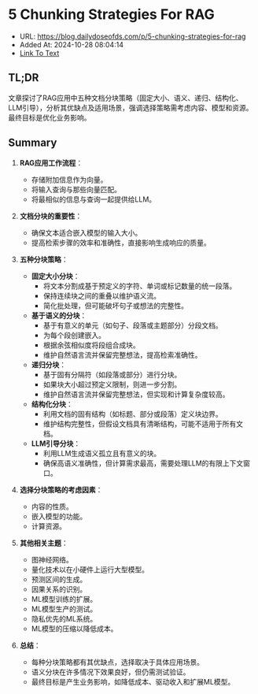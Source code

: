 # 5 Chunking Strategies For RAG
- URL: https://blog.dailydoseofds.com/p/5-chunking-strategies-for-rag
- Added At: 2024-10-28 08:04:14
- [Link To Text](2024-10-28-5-chunking-strategies-for-rag_raw.md)

## TL;DR
文章探讨了RAG应用中五种文档分块策略（固定大小、语义、递归、结构化、LLM引导），分析其优缺点及适用场景，强调选择策略需考虑内容、模型和资源。最终目标是优化业务影响。

## Summary
1. **RAG应用工作流程**：
   - 存储附加信息作为向量。
   - 将输入查询与那些向量匹配。
   - 将最相似的信息与查询一起提供给LLM。

2. **文档分块的重要性**：
   - 确保文本适合嵌入模型的输入大小。
   - 提高检索步骤的效率和准确性，直接影响生成响应的质量。

3. **五种分块策略**：
   - **固定大小分块**：
     - 将文本分割成基于预定义的字符、单词或标记数量的统一段落。
     - 保持连续块之间的重叠以维护语义流。
     - 简化批处理，但可能破坏句子或想法的完整性。
   - **基于语义的分块**：
     - 基于有意义的单元（如句子、段落或主题部分）分段文档。
     - 为每个段创建嵌入。
     - 根据余弦相似度将段组合成块。
     - 维护自然语言流并保留完整想法，提高检索准确性。
   - **递归分块**：
     - 基于固有分隔符（如段落或部分）进行分块。
     - 如果块大小超过预定义限制，则进一步分割。
     - 维护自然语言流并保留完整想法，但实现和计算复杂度较高。
   - **结构化分块**：
     - 利用文档的固有结构（如标题、部分或段落）定义块边界。
     - 维护结构完整性，但假设文档具有清晰结构，可能不适用于所有文档。
   - **LLM引导分块**：
     - 利用LLM生成语义孤立且有意义的块。
     - 确保高语义准确性，但计算需求最高，需要处理LLM的有限上下文窗口。

4. **选择分块策略的考虑因素**：
   - 内容的性质。
   - 嵌入模型的功能。
   - 计算资源。

5. **其他相关主题**：
   - 图神经网络。
   - 量化技术以在小硬件上运行大型模型。
   - 预测区间的生成。
   - 因果关系的识别。
   - ML模型训练的扩展。
   - ML模型生产的测试。
   - 隐私优先的ML系统。
   - ML模型的压缩以降低成本。

6. **总结**：
   - 每种分块策略都有其优缺点，选择取决于具体应用场景。
   - 语义分块在许多情况下效果良好，但仍需测试验证。
   - 最终目标是产生业务影响，如降低成本、驱动收入和扩展ML模型。
